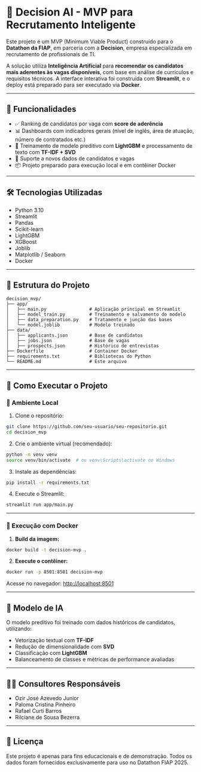 # 🤖 Decision AI - MVP para Recrutamento Inteligente

Este projeto é um MVP (Minimum Viable Product) construído para o **Datathon da FIAP**, em parceria com a **Decision**, empresa especializada em recrutamento de profissionais de TI.

A solução utiliza **Inteligência Artificial** para **recomendar os candidatos mais aderentes às vagas disponíveis**, com base em análise de currículos e requisitos técnicos. A interface interativa foi construída com **Streamlit**, e o deploy está preparado para ser executado via **Docker**.

---

## 📌 Funcionalidades

- ✅ Ranking de candidatos por vaga com **score de aderência**
- 📊 Dashboards com indicadores gerais (nível de inglês, área de atuação, número de contratados etc.)
- 🧠 Treinamento de modelo preditivo com **LightGBM** e processamento de texto com **TF-IDF + SVD**
- 💾 Suporte a novos dados de candidatos e vagas
- 📦 Projeto preparado para execução local e em contêiner Docker

---

## 🛠️ Tecnologias Utilizadas

- Python 3.10
- Streamlit
- Pandas
- Scikit-learn
- LightGBM
- XGBoost
- Joblib
- Matplotlib / Seaborn
- Docker

---

## 📁 Estrutura do Projeto

```
decision_mvp/
├── app/
│   ├── main.py                # Aplicação principal em Streamlit
│   ├── model_train.py         # Treinamento e salvamento do modelo
│   ├── data_preparation.py    # Tratamento e junção das bases
│   └── model.joblib           # Modelo treinado
├── data/
│   ├── applicants.json        # Base de candidatos
│   ├── jobs.json              # Base de vagas
│   ├── prospects.json         # Histórico de entrevistas
├── Dockerfile                 # Container Docker
├── requirements.txt           # Bibliotecas do Python
└── README.md                  # Este arquivo
```

---

## 🚀 Como Executar o Projeto

### 🔧 Ambiente Local

1. Clone o repositório:
```bash
git clone https://github.com/seu-usuario/seu-repositorio.git
cd decision_mvp
```

2. Crie o ambiente virtual (recomendado):
```bash
python -m venv venv
source venv/bin/activate  # ou venv\Scripts\activate no Windows
```

3. Instale as dependências:
```bash
pip install -r requirements.txt
```

4. Execute o Streamlit:
```bash
streamlit run app/main.py
```

---

### 🐳 Execução com Docker

1. **Build da imagem:**
```bash
docker build -t decision-mvp .
```

2. **Execute o contêiner:**
```bash
docker run -p 8501:8501 decision-mvp
```

Acesse no navegador: [http://localhost:8501](http://localhost:8501)

---

## 🧠 Modelo de IA

O modelo preditivo foi treinado com dados históricos de candidatos, utilizando:
- Vetorização textual com **TF-IDF**
- Redução de dimensionalidade com **SVD**
- Classificação com **LightGBM**
- Balanceamento de classes e métricas de performance avaliadas

---

## 👨‍💼 Consultores Responsáveis

  - Ozir José Azevedo Junior 
  - Paloma Cristina Pinheiro
  - Rafael Curti Barros
  - Rilciane de Sousa Bezerra

---

## 📄 Licença

Este projeto é apenas para fins educacionais e de demonstração. Todos os dados foram fornecidos exclusivamente para uso no Datathon FIAP 2025.
